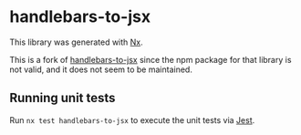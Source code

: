 # handlebars-to-jsx

This library was generated with [Nx](https://nx.dev).

This is a fork of [handlebars-to-jsx](https://github.com/danakt/handlebars-to-jsx) since the
npm package for that library is not valid, and it does not seem to be maintained.

## Running unit tests

Run `nx test handlebars-to-jsx` to execute the unit tests via [Jest](https://jestjs.io).
